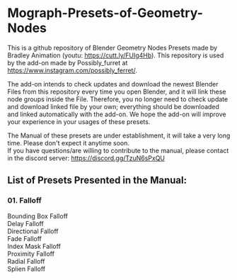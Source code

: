 # Mograph-Presets-of-Geometry-Nodes

This is a github repository of Blender Geometry Nodes Presets made by Bradley Animation (youtu: https://cutt.ly/FUIg4Hb).
This repository is used by the add-on made by Possibly_furret at https://www.instagram.com/possibly_ferret/.

The add-on intends to check updates and download the newest Blender Files from this repository every time you open Blender, and it will link these node groups inside the File. Therefore, you no longer need to check update and download linked file by your own; everything should be downloaded and linked automatically with the add-on.
We hope the add-on will improve your experience in your usages of these presets.

The Manual of these presets are under establishment, it will take a very long time. Please don't expect it anytime soon. <br>
If you have questions/are willing to contribute to the manual, please contact in the discord server: https://discord.gg/TzuN6sPxQU

## List of Presets Presented in the Manual:
### 01. Falloff
  Bounding Box Falloff <br>
  Delay Falloff <br>
  Directional Falloff <br>
  Fade Falloff <br>
  Index Mask Falloff <br>
  Proximity Falloff <br>
  Radial Falloff <br>
  Splien Falloff <br>
